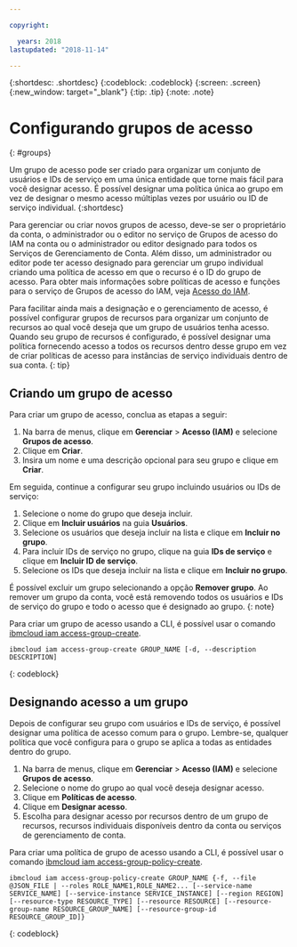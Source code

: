 ```yaml
---

copyright:

  years: 2018
lastupdated: "2018-11-14"

---
```


{:shortdesc: .shortdesc}
{:codeblock: .codeblock}
{:screen: .screen}
{:new_window: target="_blank"}
{:tip: .tip}
{:note: .note}


# Configurando grupos de acesso
{: #groups}

Um grupo de acesso pode ser criado para organizar um conjunto de usuários e IDs de serviço em uma única entidade que torne mais fácil para você designar acesso. É possível designar uma política única ao grupo em vez
de designar o mesmo acesso múltiplas vezes por usuário ou ID de serviço individual.
{:shortdesc}

Para gerenciar ou criar novos grupos de acesso, deve-se ser o proprietário da conta, o administrador ou o editor no serviço de Grupos de acesso do IAM na conta ou o administrador ou editor designado para todos os Serviços de Gerenciamento de Conta. Além disso, um administrador ou editor pode ter acesso designado para gerenciar um grupo individual criando
uma política de acesso em que o recurso é o ID do grupo de acesso. Para obter mais informações sobre políticas de acesso e funções para o serviço de Grupos de acesso do IAM, veja [Acesso do IAM](/docs/iam/users_roles.html#userroles).

Para facilitar ainda mais a designação e o gerenciamento de acesso, é possível configurar
grupos de recursos para organizar um conjunto de recursos ao qual você deseja que um grupo de usuários
tenha acesso. Quando seu grupo de recursos é configurado, é possível designar uma política fornecendo acesso a
todos os recursos dentro desse grupo em vez de criar políticas de acesso para instâncias de serviço
individuais dentro de sua conta. 
{: tip}

## Criando um grupo de acesso

Para criar um grupo de acesso, conclua as etapas a seguir:

1. Na barra de menus, clique em **Gerenciar** &gt; **Acesso (IAM)** e selecione **Grupos de acesso**.
2. Clique em **Criar**.
3. Insira um nome e uma descrição opcional para seu grupo e clique em **Criar**.

Em seguida, continue a configurar seu grupo incluindo usuários ou IDs de serviço:

1. Selecione o nome do grupo que deseja incluir.
2. Clique em **Incluir usuários** na guia **Usuários**. 
3. Selecione os usuários que deseja incluir na lista e clique em **Incluir no grupo**.
4. Para incluir IDs de serviço no grupo, clique na guia **IDs de serviço** e
clique em **Incluir ID de serviço**.
5. Selecione os IDs que deseja incluir na lista e clique em **Incluir no grupo**.

É possível excluir um grupo selecionando a opção **Remover grupo**. Ao remover um grupo da conta, você está removendo todos os usuários e IDs de serviço do grupo e todo o acesso que é designado ao grupo.
{: note}

Para criar um grupo de acesso usando a CLI, é possível usar o comando [ibmcloud iam access-group-create](/docs/cli/reference/ibmcloud/cli_api_policy.html#ibmcloud_iam_access_group_create).
```
ibmcloud iam access-group-create GROUP_NAME [-d, --description DESCRIPTION]
```
{: codeblock}


## Designando acesso a um grupo

Depois de configurar seu grupo com usuários e IDs de serviço, é possível designar uma política de acesso
comum para o grupo. Lembre-se, qualquer política que você configura para o grupo se aplica a todas as
entidades dentro do grupo.

1. Na barra de menus, clique em **Gerenciar** &gt; **Acesso (IAM)** e selecione **Grupos de acesso**.
2. Selecione o nome do grupo ao qual você deseja designar acesso. 
3. Clique em **Políticas de acesso**.
4. Clique em **Designar acesso**. 
5. Escolha para designar acesso por recursos dentro de um grupo de recursos, recursos individuais disponíveis dentro da conta ou serviços de gerenciamento de conta.

Para criar uma política de grupo de acesso usando a CLI, é possível usar o comando [ibmcloud iam access-group-policy-create](/docs/cli/reference/ibmcloud/cli_api_policy.html#ibmcloud_iam_access_group_policy_create).
```
ibmcloud iam access-group-policy-create GROUP_NAME {-f, --file @JSON_FILE | --roles ROLE_NAME1,ROLE_NAME2... [--service-name SERVICE_NAME] [--service-instance SERVICE_INSTANCE] [--region REGION] [--resource-type RESOURCE_TYPE] [--resource RESOURCE] [--resource-group-name RESOURCE_GROUP_NAME] [--resource-group-id RESOURCE_GROUP_ID]}
```
{: codeblock}


